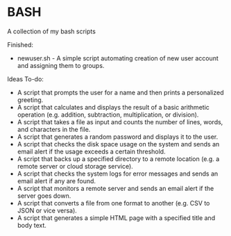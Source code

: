 # BASH

A collection of my bash scripts

Finished:
- newuser.sh - A simple script automating creation of new user account and assigning them to groups.

Ideas To-do:
- A script that prompts the user for a name and then prints a personalized greeting.
- A script that calculates and displays the result of a basic arithmetic operation (e.g. addition, subtraction, multiplication, or division).
- A script that takes a file as input and counts the number of lines, words, and characters in the file.
- A script that generates a random password and displays it to the user.
- A script that checks the disk space usage on the system and sends an email alert if the usage exceeds a certain threshold.
- A script that backs up a specified directory to a remote location (e.g. a remote server or cloud storage service).
- A script that checks the system logs for error messages and sends an email alert if any are found.
- A script that monitors a remote server and sends an email alert if the server goes down.
- A script that converts a file from one format to another (e.g. CSV to JSON or vice versa).
- A script that generates a simple HTML page with a specified title and body text.